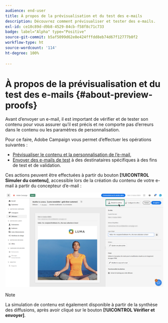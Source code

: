 ```yaml
---
audience: end-user
title: À propos de la prévisualisation et du test des e-mails
description: Découvrez comment prévisualiser et tester des e-mails.
exl-id: ce10c89d-d9b8-4529-84cb-f58f8c71c733
badge: label="Alpha" type="Positive"
source-git-commit: b5af5099d62e0e424fffdd8eb74d67f12777b0f2
workflow-type: ht
source-wordcount: '114'
ht-degree: 100%

---
```


# À propos de la prévisualisation et du test des e-mails {#about-preview-proofs}

Avant d’envoyer un e-mail, il est important de vérifier et de tester son contenu pour vous assurer qu’il est précis et ne comporte pas d’erreurs dans le contenu ou les paramètres de personnalisation.

Pour ce faire, Adobe Campaign vous permet d’effectuer les opérations suivantes :

* [Prévisualiser le contenu et la personnalisation de l’e-mail](preview-content.md),
   <!--* [Check the email rendering](#rendering) in popular desktop, mobile and web-based clients,-->
* [Envoyer des e-mails de test](proofs.md) à des destinataires spécifiques à des fins de test et de validation.

Ces actions peuvent être effectuées à partir du bouton **[!UICONTROL Simuler du contenu]**, accessible lors de la création du contenu de votre e-mail à partir du concepteur d’e-mail :

![](assets/simulate.png)

>[!NOTE]
>
>La simulation de contenu est également disponible à partir de la synthèse des diffusions, après avoir cliqué sur le bouton **[!UICONTROL Vérifier et envoyer]**.
